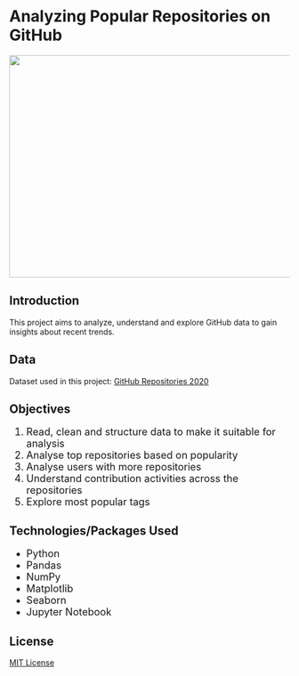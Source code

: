 # Analyzing Popular Repositories on GitHub

<center><img src="https://images.unsplash.com/photo-1618401471353-b98afee0b2eb?ixid=MnwxMjA3fDB8MHxwaG90by1wYWdlfHx8fGVufDB8fHx8&ixlib=rb-1.2.1&auto=format&fit=crop&w=766&q=80" width="600" height="400"></center>

## Introduction
This project aims to analyze, understand and explore GitHub data to gain insights about recent trends.

## Data
Dataset used in this project: [GitHub Repositories 2020](https://www.kaggle.com/vatsalparsaniya/github-repositories-analysis)

## Objectives
<font size='4'>
    <ol>
        <li>Read, clean and structure data to make it suitable for analysis</li>
        <li>Analyse top repositories based on popularity</li>
        <li>Analyse users with more repositories</li>
        <li>Understand contribution activities across the repositories</li>
        <li>Explore most popular tags</li>
        </ol>
    </font>

## Technologies/Packages Used
<font size='4'>
    <ul>
        <li>Python</li>
        <li>Pandas</li>
        <li>NumPy</li>
        <li>Matplotlib</li>
        <li>Seaborn</li>
        <li>Jupyter Notebook</li>
    </ul>
</font>
    
## License 
[MIT License](https://opensource.org/licenses/MIT)
   
